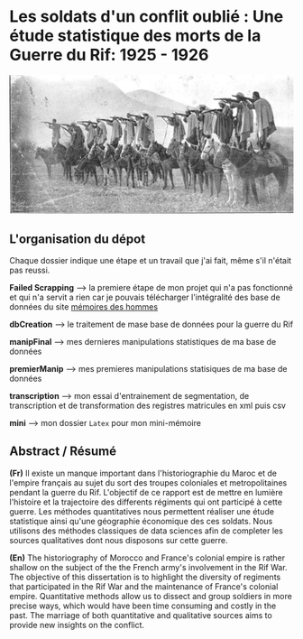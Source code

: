 # Les soldats d'un conflit oublié : Une étude statistique des morts de la Guerre du Rif: 1925 - 1926

![Guerriers Rifains](/manipFinal/rifiwarriors.jpeg)

## L'organisation du dépot
Chaque dossier indique une étape et un travail que j'ai fait, même s'il n'était pas reussi. 

**Failed Scrapping**  --> la premiere étape de mon projet qui n'a pas fonctionné et qui n'a servit a rien car je pouvais télécharger l'intégralité des base de données du site [mémoires des hommes](https://www.memoiredeshommes.sga.defense.gouv.fr/fr/arkotheque/navigation_facette/index.php?f=opendata)

**dbCreation** --> le traitement de mase base de données pour la guerre du Rif

**manipFinal** --> mes dernieres manipulations statistiques de ma base de données

**premierManip** --> mes premieres manipulations statisiques de ma base de données

**transcription** --> mon essai d'entrainement de segmentation, de transcription et de transformation des registres matricules en xml puis csv 

**mini** --> mon dossier `Latex` pour mon mini-mémoire

## Abstract / Résumé 
**(Fr)**
 Il existe un manque important dans l'historiographie du Maroc et de l'empire français au sujet du sort des troupes coloniales et metropolitaines pendant la guerre du Rif. L'objectif de ce rapport est de mettre en lumière l'histoire et la trajectoire des differents régiments qui ont participé à cette guerre. Les méthodes quantitatives nous permettent réaliser une étude statistique ainsi qu'une géographie économique des ces soldats. Nous utilisons des méthodes classiques de data sciences afin de completer les sources qualitatives dont nous disposons sur cette guerre. 
 
 **(En)**
 The historiography of Morocco and France's colonial empire is rather shallow on the subject of the the French army's involvement in the Rif War. The objective of this dissertation is to highlight the diversity of regiments  that participated in the Rif War and the maintenance of France's colonial empire. Quantitative methods allow us to dissect and group soldiers in more precise ways, which would have been time consuming and costly in the past. The marriage of both quantitative and qualitative sources aims to provide new insights on the conflict. 
